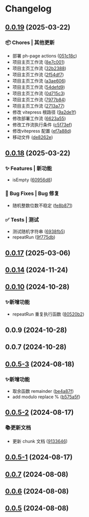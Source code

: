 # Changelog

## [0.0.19](https://github.com/jackchoumine/petite-utils/compare/v0.0.18...v0.0.19) (2025-03-22)


### 📦 Chores | 其他更新

* 部署 ph-page actions ([051c18c](https://github.com/jackchoumine/petite-utils/commit/051c18c998bbfb88ad95cb86adf159dd1c65a489))
* 项目主页工作流 ([8e7c001](https://github.com/jackchoumine/petite-utils/commit/8e7c0010966f10f25edf6c36e28cb8812a3dcc37))
* 项目主页工作流 ([32b2388](https://github.com/jackchoumine/petite-utils/commit/32b23880cdcf3e559c63249cc31d4e65115ef4d1))
* 项目主页工作流 ([2f54df7](https://github.com/jackchoumine/petite-utils/commit/2f54df7de3d88514d3342468d2409d795a4b224a))
* 项目主页工作流 ([a3ae606](https://github.com/jackchoumine/petite-utils/commit/a3ae60672c4db2a6854290cc1005a7004118cf5f))
* 项目主页工作流 ([54defd9](https://github.com/jackchoumine/petite-utils/commit/54defd9b45057d61fa77467d3d02c61b081f56d5))
* 项目主页工作流 ([0d715c3](https://github.com/jackchoumine/petite-utils/commit/0d715c334b7cfc6214e3e7c7545be7a736770f2e))
* 项目主页工作流 ([7977b84](https://github.com/jackchoumine/petite-utils/commit/7977b8442bf435bf6aa9ba4e39b65b484e036d3b))
* 项目主页工作流 ([2713a77](https://github.com/jackchoumine/petite-utils/commit/2713a778237e076678848f5ef153662df837f86c))
* 修改 vitepress 根路径 ([9a2de1f](https://github.com/jackchoumine/petite-utils/commit/9a2de1ff41cbf2a653638607a981330278c215fd))
* 修改部署工作流 ([6623a55](https://github.com/jackchoumine/petite-utils/commit/6623a55fd3734bc04b525edc897b8ff18f6866fe))
* 修改工作流执行条件 ([c5f73ef](https://github.com/jackchoumine/petite-utils/commit/c5f73ef2e3c3202eaf20dab57666e033a29076e4))
* 修改vitepress 配置 ([ef7a88d](https://github.com/jackchoumine/petite-utils/commit/ef7a88df5481d0ef931a28cb28d864f3ce184b18))
* 移动文件 ([de8262e](https://github.com/jackchoumine/petite-utils/commit/de8262ef70d14aed93abd32afc0ab47203604760))

## [0.0.18](https://github.com/jackchoumine/petite-utils/compare/v0.0.17...v0.0.18) (2025-03-22)


### ✨ Features | 新功能

* isEmpty ([60956d8](https://github.com/jackchoumine/petite-utils/commit/60956d8ae03284de7939ee3c7730fdeb90ff0fd6))


### 🐛 Bug Fixes | Bug 修复

* 随机整数位数不稳定 ([fe8b871](https://github.com/jackchoumine/petite-utils/commit/fe8b8711ce11be6907552eca8aabc411240f4227))


### ✅ Tests | 测试

* 测试随机字符串 ([6938fb5](https://github.com/jackchoumine/petite-utils/commit/6938fb5d20c211d8990180d12ad4e7da2f783269))
* repeatRun ([9f775db](https://github.com/jackchoumine/petite-utils/commit/9f775dbaac7cefd4f7e7c1de20ddae31abd5cc84))

## [0.0.17](https://github.com/jackchoumine/petite-utils/compare/v0.0.16...v0.0.17) (2025-03-06)

## [0.0.14](https://github.com/jackchoumine/petite-utils/compare/v0.0.13...v0.0.14) (2024-11-24)

## [0.0.10](https://github.com/jackchoumine/petite-utils/compare/0.0.9...0.0.10) (2024-10-28)


### ✨新增功能

* repeatRun 重复执行函数 ([80520b2](https://github.com/jackchoumine/petite-utils/commit/80520b2cf4f949f21d7e2bfdce030f2928225247))

## 0.0.9 (2024-10-28)

## 0.0.7 (2024-10-28)

## [0.0.5-3](https://github.com/jackchoumine/petite-utils/compare/v0.0.5-2...v0.0.5-3) (2024-08-18)


### ✨新增功能

* 取余函数 remainder ([be4a87f](https://github.com/jackchoumine/petite-utils/commit/be4a87f7e0478ca684001b6db464aa10e22913d2))
* add modulo replace % ([b575a5f](https://github.com/jackchoumine/petite-utils/commit/b575a5f579696b4638a5e84b725de97ac24f0535))

## [0.0.5-2](https://github.com/jackchoumine/petite-utils/compare/v0.0.5-1...v0.0.5-2) (2024-08-17)


### 📚更新文档

* 更新 chunk 文档 ([9133646](https://github.com/jackchoumine/petite-utils/commit/91336465ccf0defcc47fb1d795dd9870de22c072))

## [0.0.5-1](https://github.com/jackchoumine/petite-utils/compare/v0.0.5-0...v0.0.5-1) (2024-08-17)

## [0.0.7](https://github.com/jackchoumine/petite-utils/compare/0.0.6...0.0.7) (2024-08-08)

## [0.0.6](https://github.com/jackchoumine/petite-utils/compare/0.0.5...0.0.6) (2024-08-08)

## [0.0.5](https://github.com/jackchoumine/petite-utils/compare/0.0.4...0.0.5) (2024-08-08)
